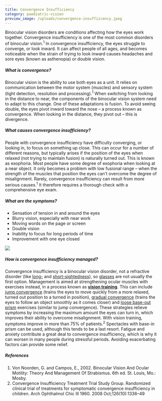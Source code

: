 ```yaml
---
title: Convergence Insufficiency
category: paediatric-vision
preview_image: /uploads/convergence-insuffiicency.jpeg
---
```


<div class="employee-heading">
<p>Binocular vision disorders are conditions affecting how the eyes work together. Convergence insufficiency is one of the most common disorders of binocular vision.<sup>1</sup> In convergence insufficiency, the eyes struggle to converge, or look inward. It can affect people of all ages, and becomes noticeable when the strain of trying to look inward causes headaches and sore eyes (known as asthenopia) or double vision.</p>
</div>

##### What is convergence?

Binocular vision is the ability to use both eyes as a unit. It relies on communication between the motor system (muscles) and sensory system (light detection, resolution and processing).<sup>1</sup> When switching from looking in the distance to near, the components of the binocular vision system need to adapt to this change. One of these adaptations is fusion. To avoid seeing double, the eyes pivot inward toward the nose – a process known as convergence. When looking in the distance, they pivot out – this is divergence.

##### What causes convergence insufficiency?

People with convergence insufficiency have difficulty converging, or looking in, to focus on something up close. This can occur for a number of different reasons, but typically arises if the position of the eyes when relaxed (not trying to maintain fusion) is naturally turned out. This is known as exophoria. Most people have some degree of exophoria when looking at a near object. It only becomes a problem with low fusional range – when the strength of the muscles that position the eyes can't overcome the degree of misalignment. Rarely, convergence insufficiency can result from more serious causes.<sup>1</sup> It therefore requires a thorough check with a comprehensive eye exam.

##### What are the symptoms?

- Sensation of tension in and around the eyes
- Blurry vision, especially with near work
- Moving words on the page or screen
- Double vision
- Inability to focus for long periods of time
- Improvement with one eye closed

![](/uploads/convergence-insuffiicency.jpeg)

##### How is convergence insufficiency managed?

Convergence insufficiency is a binocular vision disorder, not a refractive disorder (like [long-](https://www.innovativeeyecare.com.au/what-we-do/hyperopia) and [short-sightedness](https://www.innovativeeyecare.com.au/what-we-do/myopia)), so [glasses](https://www.innovativeeyecare.com.au/what-we-do/glasses) are not usually the first option. Management is aimed at strengthening ocular muscles with exercises instead, in a process known as <b>[vision training](https://www.innovativeeyecare.com.au/what-we-do/vision-training)</b>. This can include [jump convergence](https://www.innovativeeyecare.com.au/patient-resources/vision-training-with-binocular-string) (trains the eyes to move quickly from a more relaxed, turned out position to a turned in position), [gradual convergence](https://www.innovativeeyecare.com.au/patient-resources/vision-training-push-up-exercises) (trains the eyes to follow an object smoothly as it comes closer) and [loose base-out prism](https://www.innovativeeyecare.com.au/patient-resources/vision-training-with-loose-prisms) exercises (similar to jump convergence). These strategies relieve symptoms by increasing the maximum amount the eyes can turn in, which improves their ability to overcome misalignment. With vision training, symptoms improve in more than 75% of patients.<sup>2</sup> Spectacles with base-in prism can be used, although this tends to be a last resort. Fatigue and anxiety contribute a great deal to convergence insufficiency, which is why it can worsen in many people during stressful periods. Avoiding exacerbating factors can provide some relief.

##### References

1. Von Noorden, G. and Campos, E., 2002. Binocular Vision And Ocular Motility: Theory And Management Of Strabismus. 6th ed. St. Louis, Mo.: Mosby.
2. Convergence Insufficiency Treatment Trial Study Group. Randomized clinical trial of treatments for symptomatic convergence insufficiency in children. Arch Ophthalmol Chic Ill 1960. 2008 Oct;126(10):1336–49
